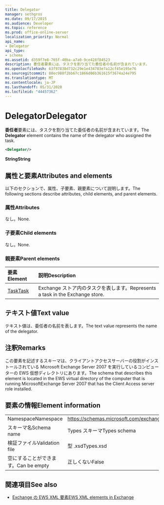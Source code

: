 ```yaml
---
title: Delegator
manager: sethgros
ms.date: 09/17/2015
ms.audience: Developer
ms.topic: reference
ms.prod: office-online-server
localization_priority: Normal
api_name:
- Delegator
api_type:
- schema
ms.assetid: d359f7e8-765f-40ba-a7a0-9ce428f84523
description: 委任者要素には、タスクを割り当てた委任者の名前が含まれています。
ms.openlocfilehash: 63f97838d732c29e1e434783e7a12cf45e195e76
ms.sourcegitcommit: 88ec988f2bb67c1866d06b361615f3674a24e795
ms.translationtype: MT
ms.contentlocale: ja-JP
ms.lasthandoff: 05/31/2020
ms.locfileid: "44457362"
---
```

# <a name="delegator"></a><span data-ttu-id="1f827-103">Delegator</span><span class="sxs-lookup"><span data-stu-id="1f827-103">Delegator</span></span>

<span data-ttu-id="1f827-104">**委任者**要素には、タスクを割り当てた委任者の名前が含まれています。</span><span class="sxs-lookup"><span data-stu-id="1f827-104">The **Delegator** element contains the name of the delegator who assigned the task.</span></span> 
  
```xml
<Delegator/>
```

<span data-ttu-id="1f827-105">**String**</span><span class="sxs-lookup"><span data-stu-id="1f827-105">**String**</span></span>

## <a name="attributes-and-elements"></a><span data-ttu-id="1f827-106">属性と要素</span><span class="sxs-lookup"><span data-stu-id="1f827-106">Attributes and elements</span></span>

<span data-ttu-id="1f827-107">以下のセクションで、属性、子要素、親要素について説明します。</span><span class="sxs-lookup"><span data-stu-id="1f827-107">The following sections describe attributes, child elements, and parent elements.</span></span>
  
### <a name="attributes"></a><span data-ttu-id="1f827-108">属性</span><span class="sxs-lookup"><span data-stu-id="1f827-108">Attributes</span></span>

<span data-ttu-id="1f827-109">なし。</span><span class="sxs-lookup"><span data-stu-id="1f827-109">None.</span></span>
  
### <a name="child-elements"></a><span data-ttu-id="1f827-110">子要素</span><span class="sxs-lookup"><span data-stu-id="1f827-110">Child elements</span></span>

<span data-ttu-id="1f827-111">なし。</span><span class="sxs-lookup"><span data-stu-id="1f827-111">None.</span></span>
  
### <a name="parent-elements"></a><span data-ttu-id="1f827-112">親要素</span><span class="sxs-lookup"><span data-stu-id="1f827-112">Parent elements</span></span>

|<span data-ttu-id="1f827-113">**要素**</span><span class="sxs-lookup"><span data-stu-id="1f827-113">**Element**</span></span>|<span data-ttu-id="1f827-114">**説明**</span><span class="sxs-lookup"><span data-stu-id="1f827-114">**Description**</span></span>|
|:-----|:-----|
|[<span data-ttu-id="1f827-115">Task</span><span class="sxs-lookup"><span data-stu-id="1f827-115">Task</span></span>](task.md) <br/> |<span data-ttu-id="1f827-116">Exchange ストア内のタスクを表します。</span><span class="sxs-lookup"><span data-stu-id="1f827-116">Represents a task in the Exchange store.</span></span>  <br/> |
   
## <a name="text-value"></a><span data-ttu-id="1f827-117">テキスト値</span><span class="sxs-lookup"><span data-stu-id="1f827-117">Text value</span></span>

<span data-ttu-id="1f827-118">テキスト値は、委任者の名前を表します。</span><span class="sxs-lookup"><span data-stu-id="1f827-118">The text value represents the name of the delegator.</span></span>
  
## <a name="remarks"></a><span data-ttu-id="1f827-119">注釈</span><span class="sxs-lookup"><span data-stu-id="1f827-119">Remarks</span></span>

<span data-ttu-id="1f827-120">この要素を記述するスキーマは、クライアントアクセスサーバーの役割がインストールされている Microsoft Exchange Server 2007 を実行しているコンピューターの EWS 仮想ディレクトリにあります。</span><span class="sxs-lookup"><span data-stu-id="1f827-120">The schema that describes this element is located in the EWS virtual directory of the computer that is running MicrosoftExchange Server 2007 that has the Client Access server role installed.</span></span>
  
## <a name="element-information"></a><span data-ttu-id="1f827-121">要素の情報</span><span class="sxs-lookup"><span data-stu-id="1f827-121">Element information</span></span>

|||
|:-----|:-----|
|<span data-ttu-id="1f827-122">Namespace</span><span class="sxs-lookup"><span data-stu-id="1f827-122">Namespace</span></span>  <br/> |https://schemas.microsoft.com/exchange/services/2006/types  <br/> |
|<span data-ttu-id="1f827-123">スキーマ名</span><span class="sxs-lookup"><span data-stu-id="1f827-123">Schema name</span></span>  <br/> |<span data-ttu-id="1f827-124">Types スキーマ</span><span class="sxs-lookup"><span data-stu-id="1f827-124">Types schema</span></span>  <br/> |
|<span data-ttu-id="1f827-125">検証ファイル</span><span class="sxs-lookup"><span data-stu-id="1f827-125">Validation file</span></span>  <br/> |<span data-ttu-id="1f827-126">型 .xsd</span><span class="sxs-lookup"><span data-stu-id="1f827-126">Types.xsd</span></span>  <br/> |
|<span data-ttu-id="1f827-127">空にすることができます。</span><span class="sxs-lookup"><span data-stu-id="1f827-127">Can be empty</span></span>  <br/> |<span data-ttu-id="1f827-128">正しくない</span><span class="sxs-lookup"><span data-stu-id="1f827-128">False</span></span>  <br/> |
   
## <a name="see-also"></a><span data-ttu-id="1f827-129">関連項目</span><span class="sxs-lookup"><span data-stu-id="1f827-129">See also</span></span>

- [<span data-ttu-id="1f827-130">Exchange の EWS XML 要素</span><span class="sxs-lookup"><span data-stu-id="1f827-130">EWS XML elements in Exchange</span></span>](ews-xml-elements-in-exchange.md)


